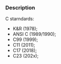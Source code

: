 ### Description

C starndards:

- K&R (1978);
- ANSI C (1989/1990);
- C99 (1999);
- C11 (2011);
- C17 (2018);
- C23 (202x);

